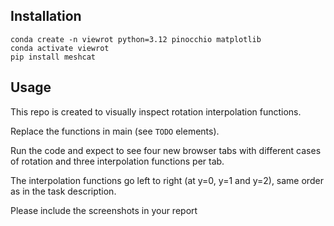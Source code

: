 ## Installation
```
conda create -n viewrot python=3.12 pinocchio matplotlib
conda activate viewrot
pip install meshcat
```
## Usage
This repo is created to visually inspect rotation interpolation functions.

Replace the functions in main (see `TODO` elements).

Run the code and expect to see four new browser tabs with different cases of rotation and three interpolation functions per tab.

The interpolation functions go left to right (at y=0, y=1 and y=2), same order as in the task description.

Please include the screenshots in your report
